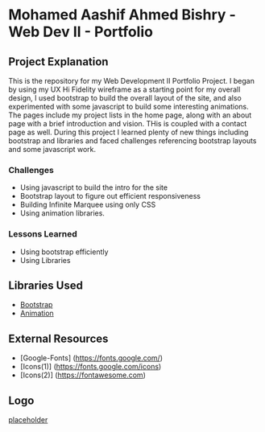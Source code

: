 # Mohamed Aashif Ahmed Bishry - Web Dev II - Portfolio

## Project Explanation

This is the repository for my Web Development II Portfolio Project. I began by using my UX Hi Fidelity wireframe as a starting point for my overall design, I used bootstrap to build the overall layout of the site, and also experimented with some javascript to build some interesting animations. The pages include my project lists in the home page, along with an about page with a brief introduction and vision. THis is coupled with a contact page as well. During this project I learned plenty of new things including bootstrap and libraries and faced challenges referencing bootstrap layouts and some javascript work.

### Challenges

- Using javascript to build the intro for the site
- Bootstrap layout to figure out efficient responsiveness
- Building Infinite Marquee using only CSS
- Using animation libraries.


### Lessons Learned

- Using bootstrap efficiently 
- Using Libraries 


## Libraries Used

- [Bootstrap](https://getbootstrap.com/)
- [Animation](https://michalsnik.github.io/aos/)

## External Resources
- [Google-Fonts] (https://fonts.google.com/)
- [Icons(1)] (https://fonts.google.com/icons)
- [Icons(2)] (https://fontawesome.com)

## Logo
 [placeholder](images/raclogo-transp-278_x_185-139_x_92.png)
